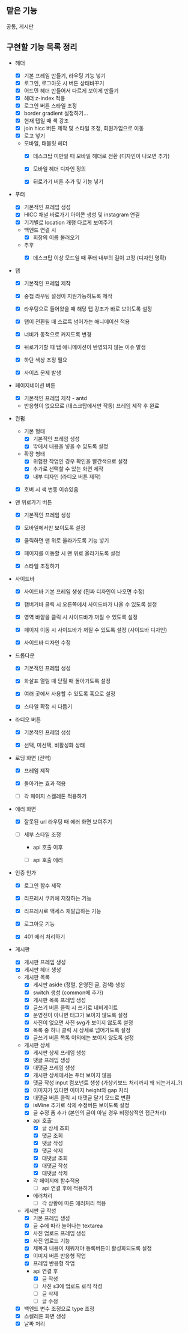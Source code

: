 ## 맡은 기능
공통, 게시판

## 구현할 기능 목록 정리

- 헤더
  - [x] 기본 프레임 만들기, 라우팅 기능 넣기
  - [x] 로그인, 로그아웃 시 버튼 상태바꾸기
  - [x] 어드민 헤더 만들어서 다르게 보이게 만들기
  - [x] 헤더 z-index 적용
  - [x] 로그인 버튼 스타일 조정
  - [x] border gradient 설정하기...
  - [x] 현재 탭일 때 색 강조
  - [x] join hicc 버튼 제작 및 스타일 조정, 회원가입으로 이동
  - [x] 로고 넣기
  
  - 모바일, 태블릿 헤더
    - [x] 데스크탑 미만일 때 모바일 헤더로 전환 (디자인이 나오면 추가)
    - [x] 모바일 헤더 디자인 정의
    - [x] 뒤로가기 버튼 추가 및 기능 넣기


- 푸터
  - [x] 기본적인 프레임 생성
  - [x] HICC 채널 바로가기 아이콘 생성 및 instagram 연결
  - [x] 기기별로 location 개행 다르게 보여주기
  
  - 백엔드 연결 시
    - [x] 회장의 이름 불러오기

  - 추후
    - [x] 데스크탑 이상 모드일 때 푸터 내부의 길이 고정 (디자인 명확)


- 탭
  - [x] 기본적인 프레임 제작
  - [x] 중첩 라우팅 설정이 지원가능하도록 제작
  - [x] 라우팅으로 들어왔을 때 해당 탭 강조가 바로 보이도록 설정
  - [x] 탭이 전환될 때 스르륵 넘어가는 애니메이션 적용
  - [x] 너비가 동적으로 커지도록 변경
  - [x] 뒤로가기할 때 탭 애니메이션이 반영되지 않는 이슈 발생
  - [x] 하단 색상 조정 필요
  - [x] 사이즈 문제 발생


- 페이지네이션 버튼
  - [x] 기본적인 프레임 제작 - antd
  - 반응형이 없으므로 (데스크탑에서만 작동) 프레임 제작 후 완료


- 컨펌
  - 기본 형태
    - [x] 기본적인 프레임 생성
    - [x] 밖에서 내용을 넣을 수 있도록 설정

  - 확장 형태
    - [x] 위험한 작업인 경우 확인을 빨간색으로 설정
    - [x] 추가로 선택할 수 있는 화면 제작
    - [x] 내부 디자인 (라디오 버튼 제작)
  
  - [x] 호버 시 색 변동 이슈있음


- 맨 위로가기 버튼
  - [x] 기본적인 프레임 생성
  - [x] 모바일에서만 보이도록 설정
  - [x] 클릭하면 맨 위로 올라가도록 기능 넣기
  
  - [x] 페이지를 이동할 시 맨 위로 올라가도록 설정
  - [x] 스타일 조정하기


- 사이드바
  - [x] 사이드바 기본 프레임 생성 (진짜 디자인이 나오면 수정)
  - [x] 햄버거바 클릭 시 오른쪽에서 사이드바가 나올 수 있도록 설정
  - [x] 영역 바깥을 클릭 시 사이드바가 꺼질 수 있도록 설정
  - [x] 페이지 이동 시 사이드바가 꺼질 수 있도록 설정 (사이드바 디자인)
  - [x] 사이드바 디자인 수정


- 드롭다운
  - [x] 기본적인 프레임 생성
  - [x] 화살표 열릴 때 닫힐 때 돌아가도록 설정
  - [x] 여러 곳에서 사용할 수 있도록 훅으로 설정
  - [x] 스타일 확정 시 다듬기


- 라디오 버튼
  - [x] 기본적인 프레임 생성
  - [x] 선택, 미선택, 비활성화 상태


- 로딩 화면 (전역)
  - [x] 프레임 제작
  - [x] 돌아가는 효과 적용
  - [ ] 각 페이지 스켈레톤 적용하기


- 에러 화면
  - [x] 잘못된 url 라우팅 때 에러 화면 보여주기
  - [ ] 세부 스타일 조정

    - api 호출 이후
    - [ ] api 호출 에러


- 인증 인가
  - [x] 로그인 함수 제작
  - [x] 리프레시 쿠키에 저장하는 기능
  - [x] 리프레시로 액세스 재발급하는 기능
  - [x] 로그아웃 기능
  - [x] 401 에러 처리하기


- 게시판
   - [x] 게시판 프레임 생성
   - [x] 게시판 헤더 생성

    - 게시판 목록
      - [x] 게시판 aside (정렬, 운영진 글, 검색) 생성
      - [x] switch 생성 (common에 추가)
      - [x] 게시판 목록 프레임 생성
      - [x] 글쓰기 버튼 클릭 시 쓰기로 네비게이트
      - [x] 운영진이 아니면 태그가 보이지 않도록 설정
      - [x] 사진이 없으면 사진 svg가 보이지 않도록 설정
      - [x] 목록 중 하나 클릭 시 상세로 넘어가도록 설정
      - [x] 글쓰기 버튼 목록 이외에는 보이지 않도록 설정

    - 게시판 상세
      - [x] 게시판 상세 프레임 생성
      - [x] 댓글 프레임 생성
      - [x] 대댓글 프레임 생성
      - [x] 게시판 상세에서는 푸터 보이지 않음
      - [x] 댓글 작성 input 컴포넌트 생성 (가상키보드 처리까지 왜 되는거지..?)
      - [x] 이미지가 있다면 이미지 height와 gap 처리
      - [x] 대댓글 버튼 클릭 시 대댓글 달기 모드로 변환
      - [x] isMine 추가로 삭제 수정버튼 보이도록 설정
      - [x] 글 수정 폼 추가 (본인의 글이 아닐 경우 비정상적인 접근처리)
      
      - api 호출
        - [x] 글 상세 조회
        - [x] 댓글 조회
        - [x] 댓글 작성
        - [x] 댓글 삭제
        - [x] 대댓글 조회
        - [x] 대댓글 작성
        - [x] 대댓글 삭제

      - 각 페이지에 함수적용
        - [ ] api 연결 후에 적용하기

      - 에러처리
        - [ ] 각 상황에 따른 에러처리 적용

    - 게시판 글 작성
      - [x] 기본 프레임 생성
      - [x] 글 수에 따라 늘어나는 textarea
      - [x] 사진 업로드 프레임 생성
      - [x] 사진 업로드 기능
      - [x] 제목과 내용이 채워저야 등록버튼이 활성화되도록 설정
      - [x] 이미지 버튼 반응형 작업
      - [x] 프레임 반응형 작업
      
      - api 연결 후
        - [x] 글 작성
        - [ ] 사진 s3에 업로드 로직 작성
        - [ ] 글 삭제
        - [ ] 글 수정

  - [x] 백엔드 변수 조정으로 type 조정
  - [x] 스켈레톤 화면 생성
  - [x] 날짜 처리
